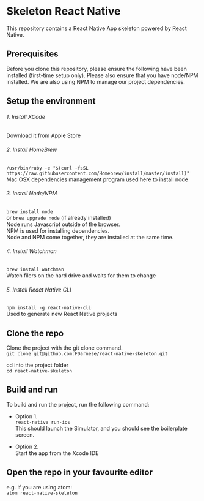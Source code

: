 # Skeleton React Native

This repository contains a React Native App skeleton powered by React Native.

## Prerequisites

Before you clone this repository, please ensure the following have been installed
(first-time setup only). Please also ensure that you have node/NPM installed.
We are also using NPM to manage our project dependencies.

## Setup the environment

###### 1. Install XCode<br>
Download it from Apple Store

###### 2. Install HomeBrew<br>
`/usr/bin/ruby -e "$(curl -fsSL https://raw.githubusercontent.com/Homebrew/install/master/install)"`<br>
Mac OSX dependencies management program used here to install node

###### 3. Install Node/NPM<br>
`brew install node`  
or  `brew upgrade node` (if already installed)<br>
Node runs Javascript outside of the browser.<br>
NPM is used for installing dependencies.<br>
Node and NPM come together, they are installed at the same time.

###### 4. Install Watchman<br>
`brew install watchman`<br>
Watch filers on the hard drive and waits for them to change

###### 5. Install React Native CLI<br>
`npm install -g react-native-cli`<br>
Used to generate new React Native projects

## Clone the repo
Clone the project with the git clone command.<br>
`git clone git@github.com:FDarnese/react-native-skeleton.git`<br>

cd into the project folder<br>
`cd react-native-skeleton`

## Build and run
To build and run the project, run the following command:
* Option 1.<br>
`react-native run-ios`<br>
This should launch the Simulator, and you should see the boilerplate screen.

* Option 2.<br>
Start the app from the Xcode IDE

## Open the repo in your favourite editor
e.g. If you are using atom:<br>
`atom react-native-skeleton`
